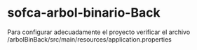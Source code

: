 # sofca-arbol-binario-Back


Para configurar adecuadamente el proyecto verificar el archivo
/arbolBinBack/src/main/resources/application.properties
